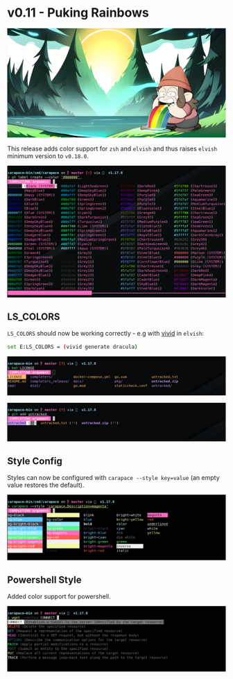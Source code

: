 # v0.11 - Puking Rainbows

![](./v0.11/banner.png)

This release adds color support for `zsh` and `elvish` and thus raises `elvish` minimum version to `v0.18.0`.

![](./v0.11/rainbow.png)

## LS_COLORS
`LS_COLORS` should now be working correctly - e.g with [vivid](https://github.com/sharkdp/vivid) in `elvish`:
```sh
set E:LS_COLORS = (vivid generate dracula)
```

![](./v0.11/lscolors1.png)

![](./v0.11/lscolors2.png)

## Style Config

Styles can now be configured with `carapace --style key=value` (an empty value restores the default).

![](./v0.11/style-config.png)

## Powershell Style

Added color support for powershell.

![](./v0.11/powershell.png)
